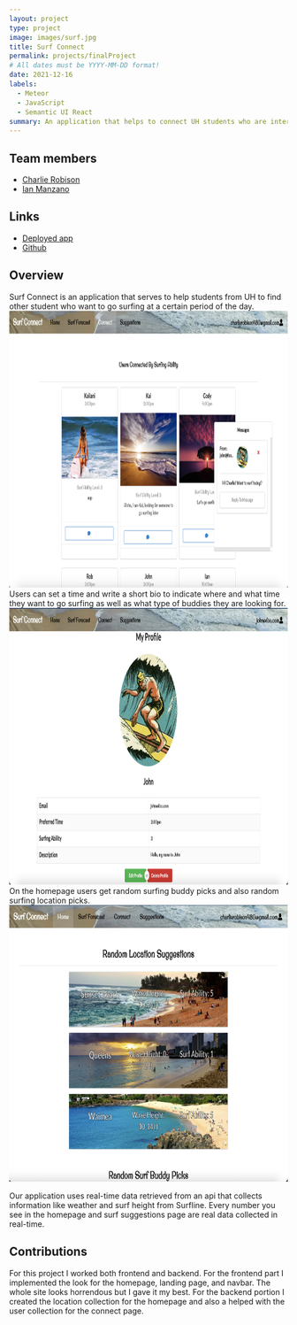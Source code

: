 ```yaml
---
layout: project
type: project
image: images/surf.jpg
title: Surf Connect
permalink: projects/finalProject
# All dates must be YYYY-MM-DD format!
date: 2021-12-16
labels:
  - Meteor
  - JavaScript
  - Semantic UI React
summary: An application that helps to connect UH students who are interested in surfing.
---
```

                           
## Team members
- [Charlie Robison](https://charlie-robison.github.io/)
- [Ian Manzano](https://ianbm.github.io/) 

## Links
- [Deployed app](https://surf-connect.xyz)
- [Github](https://github.com/surf-connect)

## Overview
Surf Connect is an application that serves to help students from UH to find other student who want to go surfing at a certain period of the day.
<img src="../images/final-connect-page-pic.png" height='500' width='700'>
Users can set a time and write a short bio to indicate where and what time they want to go surfing as well as what type of buddies they are looking for.
<img src="../images/final-viewUser-page-pic.png" height='500' width='700'>
On the homepage users get random surfing buddy picks and also random surfing location picks.
<img src="../images/final-home-page-pic.png" height='500' width='700'>

Our application uses real-time data retrieved from an api that collects information like weather and surf height from Surfline. Every number you see in the homepage and surf suggestions page are real data collected in real-time.
## Contributions
For this project I worked both frontend and backend. For the frontend part I implemented the look for the homepage, landing page, and navbar. The whole site looks horrendous but I gave it my best. For the backend portion I created the location collection for the homepage and also a helped with the user collection for the connect page. 


